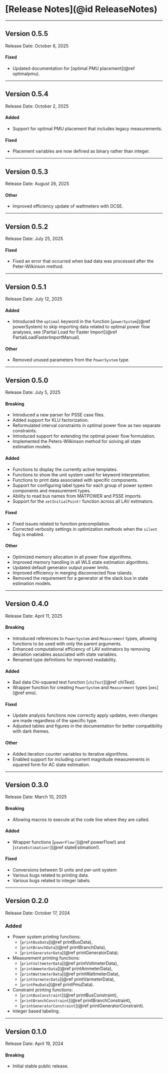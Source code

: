 # [Release Notes](@id ReleaseNotes)


---

## Version 0.5.5

Release Date: October 6, 2025

#### Fixed
  * Updated documentation for [optimal PMU placement](@ref optimalpmu).

---

## Version 0.5.4

Release Date: October 2, 2025

#### Added
  * Support for optimal PMU placement that includes legacy measurements.

#### Fixed
  * Placement variables are now defined as binary rather than integer.

---

## Version 0.5.3

Release Date: August 26, 2025

#### Other
  * Improved efficiency update of wattmeters with DCSE.

---

## Version 0.5.2

Release Date: July 25, 2025

#### Fixed
  * Fixed an error that occurred when bad data was processed after the Peter-Wilkinson method.

---

## Version 0.5.1

Release Date: July 12, 2025

#### Added
  * Introduced the `optimal` keyword in the function [`powerSystem`](@ref powerSystem) to skip importing data related to optimal power flow analyses, see [Partial Load for Faster Import](@ref PartialLoadFasterImportManual).

#### Other
  * Removed unused parameters from the `PowerSystem` type.

---

## Version 0.5.0

Release Date: July 5, 2025

#### Breaking
  * Introduced a new parser for PSSE case files.
  * Added support for KLU factorization.
  * Reformulated interval constraints in optimal power flow as two separate constraints.
  * Introduced support for extending the optimal power flow formulation.
  * Implemented the Peters-Wilkinson method for solving all state estimation models.

#### Added
  * Functions to display the currently active templates.
  * Functions to show the unit system used for keyword interpretation.
  * Functions to print data associated with specific components.
  * Support for configuring label types for each group of power system components and measurement types.
  * Ability to read bus names from MATPOWER and PSSE imports.
  * Support for the `setInitialPoint!` function across all LAV estimators.

#### Fixed
  * Fixed issues related to function precompilation.
  * Corrected verbosity settings in optimization methods when the `silent` flag is enabled.

#### Other
  * Optimized memory allocation in all power flow algorithms.
  * Improved memory handling in all WLS state estimation algorithms.
  * Updated default generator output power limits.
  * Improved efficiency in merging disconnected flow islands.
  * Removed the requirement for a generator at the slack bus in state estimation models.

---

## Version 0.4.0

Release Date: April 11, 2025

#### Breaking
  * Introduced references to `PowerSystem` and `Measurement` types, allowing functions to be used with only the parent arguments.
  * Enhanced computational efficiency of LAV estimators by removing deviation variables associated with state variables.
  * Renamed type definitions for improved readability.

#### Added
  * Bad data Chi-squared test function [`chiTest`](@ref chiTest).
  * Wrapper function for creating `PowerSystem` and `Measurement` types [`ems`](@ref ems).

#### Fixed
  * Update analysis functions now correctly apply updates, even changes are made regardless of the specific type.
  * Adjusted tables and figures in the documentation for better compatibility with dark themes.

#### Other
  * Added iteration counter variables to iterative algorithms.
  * Enabled support for including current magnitude measurements in squared form for AC state estimation.

---

## Version 0.3.0

Release Date: March 10, 2025

#### Breaking
  * Allowing macros to execute at the code line where they are called.

#### Added
  * Wrapper functions [`powerFlow!`](@ref powerFlow!) and [`stateEstimation!`](@ref stateEstimation!).

#### Fixed
  * Conversions between SI units and per-unit system
  * Various bugs related to printing data.
  * Various bugs related to integer labels.

---

## Version 0.2.0

Release Date: October 17, 2024

### Added
  * Power system printing functions:
    * [`printBusData`](@ref printBusData),
    * [`printBranchData`](@ref printBranchData),
    *  [`printGeneratorData`](@ref printGeneratorData).
  * Measurement printing functions:
    * [`printVoltmeterData`](@ref printVoltmeterData),
    * [`printAmmeterData`](@ref printAmmeterData),
    * [`printWattmeterData`](@ref printWattmeterData),
    * [`printVarmeterData`](@ref printVarmeterData),
    * [`printPmuData`](@ref printPmuData).
  * Constraint printing functions:
    * [`printBusConstraint`](@ref printBusConstraint),
    * [`printBranchConstraint`](@ref printBranchConstraint),
    * [`printGeneratorConstraint`](@ref printGeneratorConstraint).
  * Integer based labeling.

---

## Version 0.1.0

Release Date: April 19, 2024

#### Breaking
  * Initial stable public release.